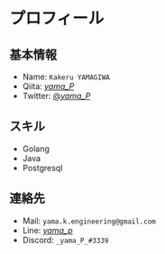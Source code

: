 # プロフィール

## 基本情報
- Name: `Kakeru YAMAGIWA`
- Qiita: [_yama_P_](https://qiita.com/_yama_P_)
- Twitter: [@_yama_P_](https://twitter.com/_yama_P_)

## スキル

- Golang
- Java
- Postgresql

## 連絡先

- Mail: `yama.k.engineering@gmail.com`
- Line: [_yama_p_](https://line.me/ti/p/e8Np_Ew3jC)
- Discord: `_yama_P_#3339`


